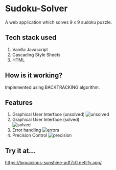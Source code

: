 # Sudoku-Solver

A web application which solves 9 x 9 sudoku puzzle.

## Tech stack used
  1) Vanilla Javascript
  2) Cascading Style Sheets
  3) HTML

## How is it working?
  Implemented using BACKTRACKING algorithm.

## Features
  1) Graphical User Interface (unsolved)
     ![unsolved](https://github.com/SohamAnwane111/Sudoku-Solver/assets/139840433/d6908328-cca3-4fde-99f7-00114ede9b7a)
  2) Graphical User Interface (solved)   
    ![solved](https://github.com/SohamAnwane111/Sudoku-Solver/assets/139840433/ec37bbe1-7787-4afa-9ef9-43c9b39de2a0)
  3) Error handling
     ![errors](https://github.com/SohamAnwane111/Sudoku-Solver/assets/139840433/1b8baa9d-3279-43db-b459-d08a9bf5daf8)
  4) Precision Control
     ![precision](https://github.com/SohamAnwane111/Sudoku-Solver/assets/139840433/a6273ad3-77d4-4a6c-85e7-5f2f4a24809e)
 
## Try it at...
  https://loquacious-sunshine-adf7c0.netlify.app/
